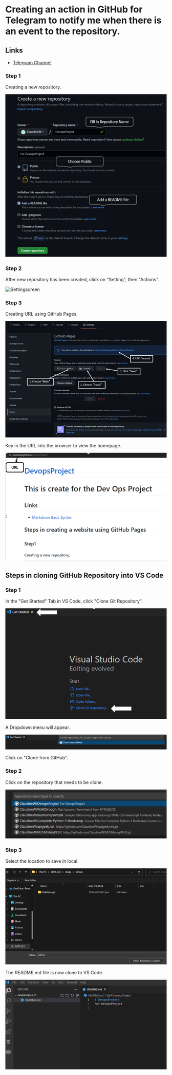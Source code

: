 # Creating an action in GitHub for Telegram to notify me when there is an event to the repository.

## Links

* [Telegram Channel](https://t.me/StayAliveClauAlways_bot)


### **Step 1**

Creating a new repository.

![Create Repository](https://github.com/ClaudineW/DevopsProject/blob/main/Images/CreateRepository.png)

### **Step 2**

After new repository has been created, click on "Setting", then "Actions".

![Settingscreen](Images/action.png)

### **Step 3**

Creating URL using GitHub Pages.

![CreateURL](Images/CreateURL.png)

Key in the URL into the browser to view the homepage.

![Website](Images/website.png)



## Steps in cloning GitHub Repository into VS Code

### **Step 1**

In the "Get Started" Tab in VS Code, click "Clone Git Repository".

![Clone Repo Get Started](Images/GetStartedVSCode.png)

A Dropdown menu will appear.

![Clone Dropdown](Images/CloneDropDown1.png)

Click on "Clone from GitHub".

### **Step 2**

Click on the repository that needs to be clone.

![Clone Dropdown](Images/CloneGITrepoVScode.png)

### **Step 3**

Select the location to save in local.

![Save location](Images/savelocation.png)

The README.md file is now clone to VS Code.

![Save location](Images/ReadmeClone.png)
